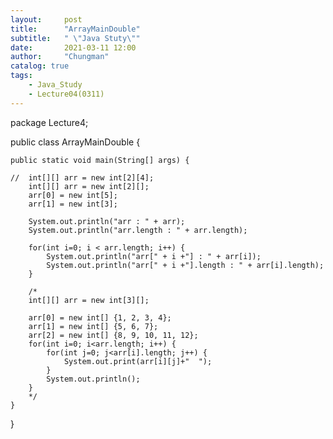 ```yaml
---
layout:     post
title:      "ArrayMainDouble"
subtitle:   " \"Java Stuty\""
date:       2021-03-11 12:00
author:     "Chungman"
catalog: true
tags:
    - Java_Study
    - Lecture04(0311)
---
```


package Lecture4;

public class ArrayMainDouble {

	public static void main(String[] args) {
		
	//	int[][] arr = new int[2][4];
		int[][] arr = new int[2][];
		arr[0] = new int[5];
		arr[1] = new int[3];
		
		System.out.println("arr : " + arr);
		System.out.println("arr.length : " + arr.length);
		
		for(int i=0; i < arr.length; i++) {
			System.out.println("arr[" + i +"] : " + arr[i]);
			System.out.println("arr[" + i +"].length : " + arr[i].length);
		}
		
		/*
		int[][] arr = new int[3][];
		
		arr[0] = new int[] {1, 2, 3, 4};
		arr[1] = new int[] {5, 6, 7};
		arr[2] = new int[] {8, 9, 10, 11, 12};
		for(int i=0; i<arr.length; i++) {
			for(int j=0; j<arr[i].length; j++) {
				System.out.print(arr[i][j]+"  ");
			}
			System.out.println();
		}
		*/
	}

}
